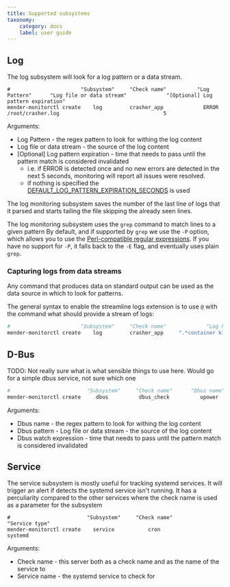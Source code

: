 ```yaml
---
title: Supported subsystems
taxonomy:
    category: docs
    label: user guide
---
```



## Log

The log subsystem will look for a log pattern or a data stream. 


```
#                       "Subsystem"     "Check name"          "Log Pattern"      "Log file or data stream"             "[Optional] Log pattern expiration"
mender-monitorctl create    log         crasher_app             ERROR               /root/crasher.log                                  5
```

Arguments:

* Log Pattern - the regex pattern to look for withing the log content
* Log file or data stream - the source of the log content
* [Optional] Log pattern expiration  - time that needs to pass until the pattern match is considered invalidated
    * i.e. if ERROR is detected once and no new errors are detected in the next 5 seconds, monitoring will report all issues were resolved.
    * if nothing is specified the [DEFAULT_LOG_PATTERN_EXPIRATION_SECONDS](../30.Advanced-configuration/docs.md#DEFAULT_LOG_PATTERN_EXPIRATION_SECONDS) is used

The log monitoring subsystem saves the number of the last line of logs that
it parsed and starts tailing the file skipping the already seen lines.

The log monitoring subsystem uses the `grep` command to match lines to a given pattern
By default, and if supported by `grep` we use the `-P` option, which allows you to use
the [Perl-compatible regular expressions](https://www.pcre.org/).
If you have no support for `-P`, it falls back to the `-E` flag, and
eventually uses plain `grep`.

### Capturing logs from data streams

Any command that produces data on standard output can be used as the data source in which to look for patterns.

The general syntax to enable the streamline logs extension is to use `@` with the command what should provide a stream of logs:


```bash
#                       "Subsystem"     "Check name"             "Log Pattern"                  "Log file or data stream"    "[Optional] Log pattern expiration"
mender-monitorctl create    log         crasher_app     ".*container kill.*name=scanner.*"          "@docker events"                        5
```




## D-Bus

TODO: Not really sure what is what sensible things to use here. Would go for a simple dbus service, not sure which one

```bash
#                         "Subsystem"     "Check name"      "Dbus name"      "Dbus pattern"       "Dbus watch expression" 
mender-monitorctl create     dbus          dbus_check          upower            ""                       " "
```


Arguments:

* Dbus name - the regex pattern to look for withing the log content
* Dbus pattern - Log file or data stream - the source of the log content
* Dbus watch expression   - time that needs to pass until the pattern match is considered invalidated



## Service

The service subsystem is mostly useful for tracking systemd services.
It will trigger an alert if detects the systemd service isn't running.
It has a perculiarity compared to the other services where the check name is used as a parameter for the subsystem


```
#                         "Subsystem"     "Check name"          "Service type" 
mender-monitorctl create    service           cron                  systemd           
```

Arguments:

* Check name - this server both as a check name and as the name of the service to 
* Service name - the systemd service to check for 




